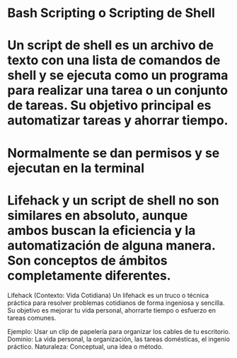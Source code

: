 # Bash Scripting o Scripting de Shell

# Un script de shell es un archivo de texto con una lista de comandos de shell y se ejecuta como un programa para realizar una tarea o un conjunto de tareas. Su objetivo principal es automatizar tareas y ahorrar tiempo.

# Normalmente se dan permisos y se ejecutan en la terminal

# Lifehack y un script de shell no son similares en absoluto, aunque ambos buscan la eficiencia y la automatización de alguna manera. Son conceptos de ámbitos completamente diferentes.

Lifehack (Contexto: Vida Cotidiana)
Un lifehack es un truco o técnica práctica para resolver problemas cotidianos de forma ingeniosa y sencilla. Su objetivo es mejorar tu vida personal, ahorrarte tiempo o esfuerzo en tareas comunes.

Ejemplo: Usar un clip de papelería para organizar los cables de tu escritorio.
Dominio: La vida personal, la organización, las tareas domésticas, el ingenio práctico.
Naturaleza: Conceptual, una idea o método.